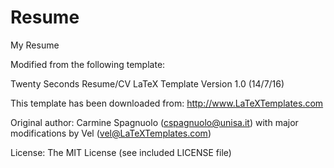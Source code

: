 # Resume

My Resume

Modified from the following template:

Twenty Seconds Resume/CV
LaTeX Template
Version 1.0 (14/7/16)

This template has been downloaded from:
http://www.LaTeXTemplates.com

Original author:
Carmine Spagnuolo (cspagnuolo@unisa.it) with major modifications by 
Vel (vel@LaTeXTemplates.com)

License:
The MIT License (see included LICENSE file)

